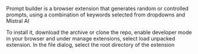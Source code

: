 Prompt builder is a browser extension that generates random or controlled prompts, using a combination of keywords selected from dropdowns and Mistral AI

To install it, download the archive or clone the repo, enable developer mode in your browser and under manage extensions, select load unpacked extension. In the file dialog, select the root directory of the extension
